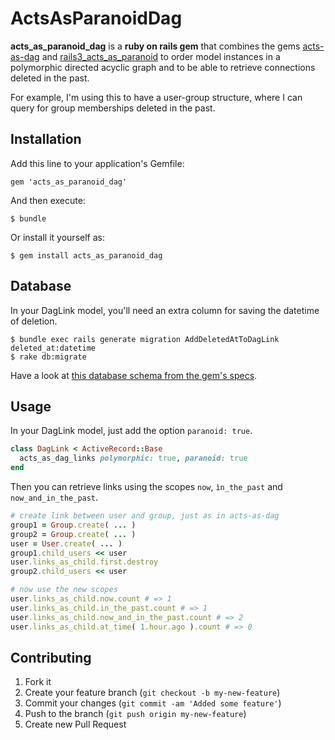 # ActsAsParanoidDag

**acts_as_paranoid_dag** is a **ruby on rails gem** that combines the gems [acts-as-dag](https://github.com/resgraph/acts-as-dag) and [rails3_acts_as_paranoid](https://github.com/goncalossilva/rails3_acts_as_paranoid) to order model instances in a polymorphic directed acyclic graph and to be able to retrieve connections deleted in the past.

For example, I'm using this to have a user-group structure, where I can query for group memberships deleted in the past.


## Installation

Add this line to your application's Gemfile:

    gem 'acts_as_paranoid_dag'

And then execute:

    $ bundle

Or install it yourself as:

    $ gem install acts_as_paranoid_dag
	
## Database

In your DagLink model, you'll need an extra column for saving the datetime of deletion.
```
$ bundle exec rails generate migration AddDeletedAtToDagLink deleted_at:datetime
$ rake db:migrate
```

Have a look at [this database schema from the gem's specs](https://github.com/fiedl/acts_as_paranoid_dag/blob/master/spec/support/schema.rb). 

## Usage

In your DagLink model, just add the option `paranoid: true`.

```ruby
class DagLink < ActiveRecord::Base
  acts_as_dag_links polymorphic: true, paranoid: true
end
```

Then you can retrieve links using the scopes `now`, `ìn_the_past` and `now_and_in_the_past`.

```ruby
# create link between user and group, just as in acts-as-dag
group1 = Group.create( ... )
group2 = Group.create( ... )
user = User.create( ... )
group1.child_users << user
user.links_as_child.first.destroy
group2.child_users << user

# now use the new scopes
user.links_as_child.now.count # => 1
user.links_as_child.in_the_past.count # => 1
user.links_as_child.now_and_in_the_past.count # => 2
user.links_as_child.at_time( 1.hour.ago ).count # => 0
```

## Contributing

1. Fork it
2. Create your feature branch (`git checkout -b my-new-feature`)
3. Commit your changes (`git commit -am 'Added some feature'`)
4. Push to the branch (`git push origin my-new-feature`)
5. Create new Pull Request
